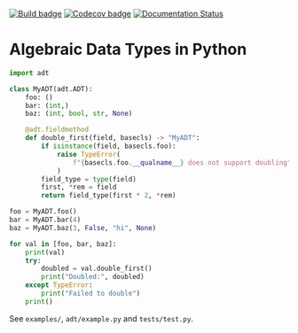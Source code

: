 [![Build badge](https://img.shields.io/github/workflow/status/LewisGaul/python_adt/Workflow%20for%20basic%20tests/main)](https://github.com/LewisGaul/python_adt/actions/workflows/basic-test.yml?query=branch%3Amain)
[![Codecov badge](https://img.shields.io/codecov/c/github/LewisGaul/python_adt/main)](https://codecov.io/gh/LewisGaul/python_adt/)
[![Documentation Status](https://readthedocs.org/projects/adt/badge/?version=latest)](https://adt.readthedocs.io/en/latest/?badge=latest)

# Algebraic Data Types in Python

```python
import adt

class MyADT(adt.ADT):
    foo: ()
    bar: (int,)
    baz: (int, bool, str, None)

    @adt.fieldmethod
    def double_first(field, basecls) -> "MyADT":
        if isinstance(field, basecls.foo):
            raise TypeError(
                f"{basecls.foo.__qualname__} does not support doubling"
            )
        field_type = type(field)
        first, *rem = field
        return field_type(first * 2, *rem)

foo = MyADT.foo()
bar = MyADT.bar(4)
baz = MyADT.baz(3, False, "hi", None)

for val in [foo, bar, baz]:
    print(val)
    try:
        doubled = val.double_first()
        print("Doubled:", doubled)
    except TypeError:
        print("Failed to double")
    print()
```

See `examples/`, `adt/example.py` and `tests/test.py`.
